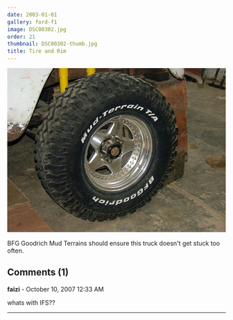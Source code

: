 ```yaml
---
date: 2003-01-01
gallery: ford-f1
image: DSC00302.jpg
order: 21
thumbnail: DSC00302-thumb.jpg
title: Tire and Rim
---
```


![Tire and Rim](./DSC00302.jpg)

BFG Goodrich Mud Terrains should ensure this truck doesn't get stuck too often.

<div id="comments">

## Comments (1)

**faizi** - October 10, 2007 12:33 AM

whats with IFS??

---

</div>